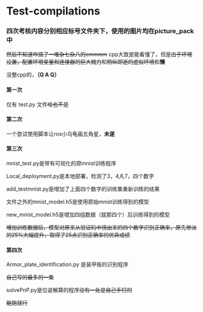 # Test-compilations
### 四次考核内容分别相应标号文件夹下，使用的图片均在picture_pack中
~~然后不知道咋搞了一堆杂七杂八的emmmm~~
cpp大致是能看懂了，但是~~由于环境设置，配置环境变量和连接器的巨大魄力~~和~~稍纵即逝的虚拟环境~~和**懒**

没整cpp的，**（Q A Q）**
#### 第一次
仅有 test.py 文件~~啥也不是~~
#### 第二次
一个尝试使用脚本让ros小乌龟画五角星，**未遂**
#### 第三次
mnist_test.py是带有可视化的原mnist训练程序

Local_deployment.py是本地部署，检测了3，4,6,7，四个数字

add_testmnist.py是增加了上面四个数字的训练集重新训练的结果

文件之外的mnist_model.h5是使用原始mnist训练得到的模型

new_mnist_model.h5是增加四组数据（就那四个）后训练得到的模型

~~增加训练数据后，模型对原来从验证码中捞出来的四个数字识别正确率，原先惨淡的25%大幅提升，取得了25点识别正确率的优异成绩~~
#### 第四次
Armor_plate_identification.py 是装甲板的识别程序

~~自己写的最多的一集~~

solvePnP.py是位姿解算的程序~~没有一处是自己手打的~~

~~能跑就行~~

